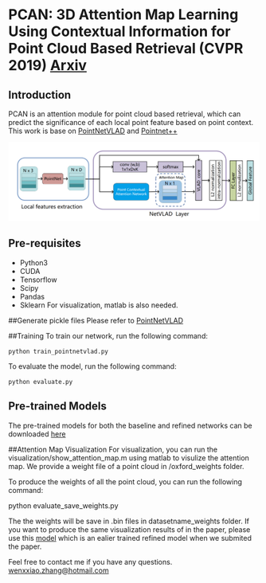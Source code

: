 # PCAN: 3D Attention Map Learning Using Contextual Information for Point Cloud Based Retrieval (CVPR 2019) [Arxiv](https://arxiv.org/abs/1904.09793)

## Introduction
PCAN is an attention module for point cloud based retrieval, which can predict the significance of each local point feature based on
point context.
This work is base on [PointNetVLAD](https://github.com/mikacuy/pointnetvlad) and [Pointnet++](https://github.com/charlesq34/pointnet2)

![pic-network](overview.png)

## Pre-requisites
* Python3
* CUDA
* Tensorflow 
* Scipy
* Pandas
* Sklearn
For visualization, matlab is also needed.

##Generate pickle files
Please refer to [PointNetVLAD](https://github.com/mikacuy/pointnetvlad)

##Training
To train our network, run the following command:
```
python train_pointnetvlad.py
```
To evaluate the model, run the following command:
```
python evaluate.py
```

## Pre-trained Models
The pre-trained models for both the baseline and refined networks can be downloaded [here](https://drive.google.com/open?id=1_vMkamy0zfULW01iWof5zXZOR8cu3Qns)

##Attention Map Visualization
For visualization, you can run the visualization/show_attention_map.m using matlab to visulize the attention map. We provide a weight file of a point cloud in /oxford_weights folder.

To produce the weights of all the point cloud, you can run the following command:

python evaluate_save_weights.py

The the weights will be save in .bin files in datasetname_weights folder.
If you want to produce the same visualization results of in the paper, please use this [model](https://drive.google.com/open?id=1FqO6C8SWyx9lZFx8Pzah8DOKSYM5_RkA) which is an ealier trained refined model when we submited the paper.

Feel free to contact me if you have any questions. wenxxiao.zhang@hotmail.com
